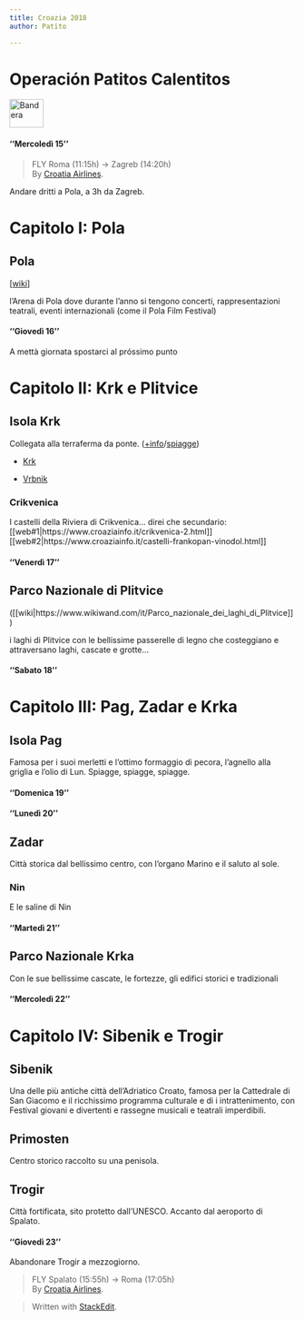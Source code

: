 ```yaml
---
title: Croazia 2018
author: Patito

---
```


<h1 id="operación-patitos-calentitos"><strong>Operación Patitos Calentitos</strong></h1>
<p><img src="https://en.wikipedia.org/wiki/Flag_of_Croatia#/media/File:Flag_of_Croatia.svg" alt="Bandera" width="60" height="50"></p>
<h4 id="mercoledì-15">‘‘Mercoledì 15’’</h4>
<blockquote>
<p>FLY Roma (11:15h) -&gt; Zagreb (14:20h)<br>
By <a href="https://www.croatiaairlines.com/it">Croatia Airlines</a>.</p>
</blockquote>
<p>Andare dritti a Pola, a 3h da Zagreb.</p>
<h1 id="capitolo-i-pola">Capitolo I: Pola</h1>
<h2 id="pola">Pola</h2>
<p>[<a href="https://it.wikipedia.org/wiki/Pola">wiki</a>]</p>
<p>l’Arena di Pola dove durante l’anno si tengono concerti, rappresentazioni teatrali, eventi internazionali (come il Pola Film Festival)</p>
<h4 id="giovedì-16">‘‘Giovedì 16’’</h4>
<p>A mettà giornata spostarci al próssimo punto</p>
<h1 id="capitolo-ii-krk-e-plitvice">Capitolo II: Krk e Plitvice</h1>
<h2 id="isola-krk">Isola Krk</h2>
<p>Collegata alla terraferma da ponte. (<a href="https://www.aurea-krk.com/it/isola-di-krk-croazia">+info</a>/<a href="https://www.aurea-krk.com/it/isola-krk-spiagge">spiagge</a>)</p>
<ul>
<li>
<p><a href="https://www.aurea-krk.com/it/citta-di-krk-foto">Krk</a></p>
</li>
<li>
<p><a href="https://www.aurea-krk.com/it/vrbnik">Vrbnik</a></p>
</li>
</ul>
<h3 id="crikvenica">Crikvenica</h3>
<p>I castelli della Riviera di Crikvenica… direi che secundario: [[web#1|https://www.croaziainfo.it/crikvenica-2.html]] [[web#2|https://www.croaziainfo.it/castelli-frankopan-vinodol.html]]</p>
<h4 id="venerdì-17">‘‘Venerdì 17’’</h4>
<h2 id="parco-nazionale-di-plitvice">Parco Nazionale di Plitvice</h2>
<p>([[wiki|https://www.wikiwand.com/it/Parco_nazionale_dei_laghi_di_Plitvice]])</p>
<p>i laghi di Plitvice con le bellissime passerelle di legno che costeggiano e attraversano laghi, cascate e grotte…</p>
<h4 id="sabato-18">‘‘Sabato 18’’</h4>
<h1 id="capitolo-iii-pag-zadar-e-krka">Capitolo III: Pag, Zadar e Krka</h1>
<h2 id="isola-pag">Isola Pag</h2>
<p>Famosa per i suoi merletti e l’ottimo formaggio di pecora, l’agnello alla griglia e l’olio di Lun. Spiagge, spiagge, spiagge.</p>
<h4 id="domenica-19">‘‘Domenica 19’’</h4>
<h4 id="lunedì-20">‘‘Lunedì 20’’</h4>
<h2 id="zadar">Zadar</h2>
<p>Città storica dal bellissimo centro, con l’organo Marino e il saluto al sole.</p>
<h3 id="nin">Nin</h3>
<p>E le saline di Nin</p>
<h4 id="martedì-21">‘‘Martedì 21’’</h4>
<h2 id="parco-nazionale-krka">Parco Nazionale Krka</h2>
<p>Con le sue bellissime cascate, le fortezze, gli edifici storici e tradizionali</p>
<h4 id="mercoledì-22">‘‘Mercoledì 22’’</h4>
<h1 id="capitolo-iv-sibenik-e-trogir">Capitolo IV: Sibenik e Trogir</h1>
<h2 id="sibenik">Sibenik</h2>
<p>Una delle più antiche città dell’Adriatico Croato, famosa per la Cattedrale di San Giacomo e il ricchissimo programma culturale e di i intrattenimento, con Festival giovani e divertenti e rassegne musicali e teatrali imperdibili.</p>
<h2 id="primosten">Primosten</h2>
<p>Centro storico raccolto su una penisola.</p>
<h2 id="trogir">Trogir</h2>
<p>Città fortificata, sito protetto dall’UNESCO. Accanto dal aeroporto di Spalato.</p>
<h4 id="giovedì-23">‘‘Giovedì 23’’</h4>
<p>Abandonare Trogir a mezzogiorno.</p>
<blockquote>
<p>FLY Spalato (15:55h) -&gt; Roma (17:05h)<br>
By <a href="https://www.croatiaairlines.com/it">Croatia Airlines</a>.</p>
</blockquote>
<blockquote>
<p>Written with <a href="https://stackedit.io/">StackEdit</a>.</p>
</blockquote>

